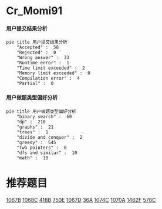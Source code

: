 # Cr_Momi91

<!-- tabs:start -->



#### **用户提交结果分析**

```mermaid
pie title 用户提交结果分析
    "Accepted" :  58
    "Rejected" :  0
    "Wrong answer" :  33
    "Runtime error" :  1
    "Time limit exceeded" :  2
    "Memory limit exceeded" :  0
    "Compilation error" :  4
    "Partial" :  0
```

#### **用户做题类型偏好分析**

```mermaid
pie title 用户做题类型偏好分析
    "binary search" :  60
    "dp" :  210
    "graphs" :  21
    "trees" :  1
    "divide and conquer" :  2
    "greedy" :  545
    "two pointers" :  0
    "dfs and similar" :  10
    "math" :  10
```



<!-- tabs:end -->
# 推荐题目
[1067B](https://codeforces.com/contest/1067/problem/B)
[1068C](https://codeforces.com/contest/1068/problem/C)
[418B](https://codeforces.com/contest/418/problem/B)
[750E](https://codeforces.com/contest/750/problem/E)
[1067D](https://codeforces.com/contest/1067/problem/D)
[36A](https://codeforces.com/contest/36/problem/A)
[1074C](https://codeforces.com/contest/1074/problem/C)
[1070A](https://codeforces.com/contest/1070/problem/A)
[1462F](https://codeforces.com/contest/1462/problem/F)
[578C](https://codeforces.com/contest/578/problem/C)
